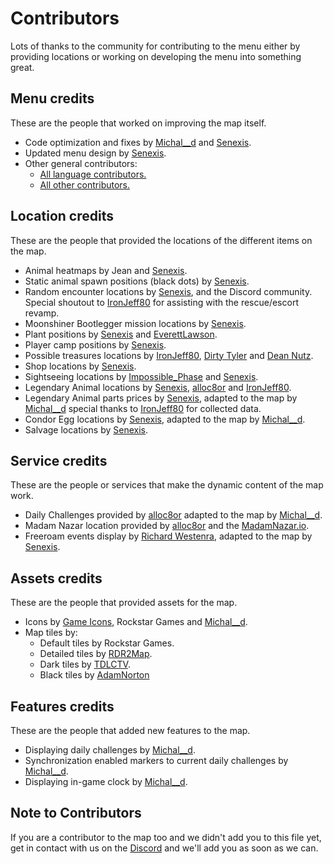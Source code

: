 # Contributors
Lots of thanks to the community for contributing to the menu either by providing locations or working on developing the menu into something great.

## Menu credits
These are the people that worked on improving the map itself.

- Code optimization and fixes by [Michal__d](https://github.com/MichalD96) and [Senexis](https://github.com/Senexis).
- Updated menu design by [Senexis](https://github.com/Senexis).
- Other general contributors:
    * [All language contributors.](https://github.com/jeanropke/RDOMap/blob/master/langs/README.md)
    * [All other contributors.](https://github.com/jeanropke/RDOMap/graphs/contributors)

## Location credits
These are the people that provided the locations of the different items on the map.

- Animal heatmaps by Jean and [Senexis](https://github.com/Senexis).
- Static animal spawn positions (black dots) by [Senexis](https://github.com/Senexis).
- Random encounter locations by [Senexis](https://github.com/Senexis), and the Discord community. Special shoutout to [IronJeff80](https://github.com/IronJeff80) for assisting with the rescue/escort revamp.
- Moonshiner Bootlegger mission locations by [Senexis](https://github.com/Senexis).
- Plant positions by [Senexis](https://github.com/Senexis) and [EverettLawson](https://github.com/EverettLawson).
- Player camp positions by [Senexis](https://github.com/Senexis).
- Possible treasures locations by [IronJeff80](https://github.com/IronJeff80), [Dirty Tyler](https://www.youtube.com/channel/UC3LdKFizyou1RfkkmDUUVsg) and [Dean Nutz](https://www.youtube.com/channel/UCBSYrZQsPndOm-zckXNUItw).
- Shop locations by [Senexis](https://github.com/Senexis).
- Sightseeing locations by [Impossible_Phase](https://reddit.com/u/Impossible_Phase) and [Senexis](https://github.com/Senexis).
- Legendary Animal locations by [Senexis](https://github.com/Senexis), [alloc8or](https://github.com/alloc8or/) and [IronJeff80](https://github.com/IronJeff80).
- Legendary Animal parts prices by [Senexis](https://github.com/Senexis), adapted to the map by [Michal__d](https://github.com/MichalD96) special thanks to [IronJeff80](https://github.com/IronJeff80) for collected data.
- Condor Egg locations by [Senexis](https://github.com/Senexis), adapted to the map by [Michal__d](https://github.com/MichalD96).
- Salvage locations by [Senexis](https://github.com/Senexis).

## Service credits
These are the people or services that make the dynamic content of the map work.
- Daily Challenges provided by [alloc8or](https://github.com/alloc8or/) adapted to the map by [Michal__d](https://github.com/MichalD96).
- Madam Nazar location provided by [alloc8or](https://github.com/alloc8or/) and the [MadamNazar.io](https://madamnazar.io/).
- Freeroam events display by [Richard Westenra](https://www.richardwestenra.com/rdr2-free-roam-event-schedule), adapted to the map by [Senexis](https://github.com/Senexis).

## Assets credits
These are the people that provided assets for the map.

- Icons by [Game Icons](https://game-icons.net/), Rockstar Games and [Michal__d](https://github.com/MichalD96).
- Map tiles by:
    * Default tiles by Rockstar Games.
    * Detailed tiles by [RDR2Map](https://rdr2map.com/).
    * Dark tiles by [TDLCTV](https://github.com/TDLCTV).
    * Black tiles by [AdamNorton](https://github.com/AdamNortonUK)

## Features credits
These are the people that added new features to the map.
- Displaying daily challenges by [Michal__d](https://github.com/MichalD96).
- Synchronization enabled markers to current daily challenges by [Michal__d](https://github.com/MichalD96).
- Displaying in-game clock by [Michal__d](https://github.com/MichalD96).

## Note to Contributors
If you are a contributor to the map too and we didn't add you to this file yet, get in contact with us on the [Discord](https://discord.com/invite/HkU6ugT) and we'll add you as soon as we can.
